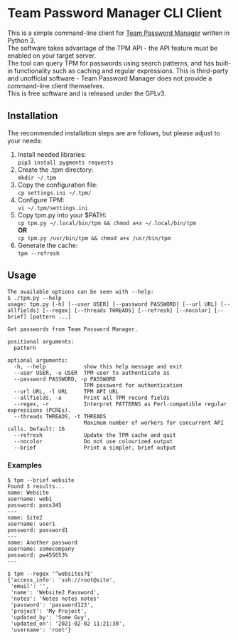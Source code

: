 # Team Password Manager CLI Client
This is a simple command-line client for [Team Password Manager](https://teampasswordmanager.com/) written in Python 3.  
The software takes advantage of the TPM API - the API feature must be enabled on your target server.  
The tool can query TPM for passwords using search patterns, and has built-in functionality such as caching and regular expressions.
This is third-party and unofficial software - Team Password Manager does not provide a command-line client themselves.  
This is free software and is released under the GPLv3.  

## Installation
The recommended installation steps are are follows, but please adjust to your needs:  
1. Install needed libraries:  
`pip3 install pygments requests`
2. Create the .tpm directory:  
`mkdir ~/.tpm`
3. Copy the configuration file:  
`cp settings.ini ~/.tpm/`
4. Configure TPM:  
`vi ~/.tpm/settings.ini`
5. Copy tpm.py into your $PATH:  
`cp tpm.py ~/.local/bin/tpm && chmod a+x ~/.local/bin/tpm`  
**OR**  
`cp tpm.py /usr/bin/tpm && chmod a+x /usr/bin/tpm`
6. Generate the cache:  
`tpm --refresh`

## Usage
    The available options can be seen with --help:
    $ ./tpm.py --help
    usage: tpm.py [-h] [--user USER] [--password PASSWORD] [--url URL] [--allfields] [--regex] [--threads THREADS] [--refresh] [--nocolor] [--brief] [pattern ...]
    
    Get passwords from Team Password Manager.
    
    positional arguments:
      pattern
    
    optional arguments:
      -h, --help            show this help message and exit
      --user USER, -u USER  TPM user to authenticate as
      --password PASSWORD, -p PASSWORD
                            TPM password for authentication
      --url URL, -l URL     TPM API URL
      --allfields, -a       Print all TPM record fields
      --regex, -r           Interpret PATTERNS as Perl-compatible regular expressions (PCREs).
      --threads THREADS, -t THREADS
                            Maximum number of workers for concurrent API calls. Default: 16
      --refresh             Update the TPM cache and quit
      --nocolor             Do not use colourized output
      --brief               Print a simpler, brief output

### Examples
    $ tpm --brief website
    Found 3 results...
    name: Website
    username: web1
    password: pass345
    ---
    name: Site2
    username: user1
    password: password1
    ---
    name: Another password
    username: somecompany
    password: pw455653%
    ---

    $ tpm --regex '^websites?$'
    {'access_info': 'ssh://root@site',
     'email': '',
     'name': 'Website2 Password',
     'notes': 'Notes notes notes'
     'password': 'password123',
     'project': 'My Project',
     'updated_by': 'Some Guy',
     'updated_on': '2021-02-02 11:21:38',
     'username': 'root'}
